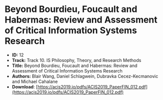 # Beyond Bourdieu, Foucault and Habermas: Review and Assessment of Critical Information Systems Research

- **ID:** 12
- **Track:** Track 10. IS Philosophy, Theory, and Research Methods
- **Title:** Beyond Bourdieu, Foucault and Habermas: Review and Assessment of Critical Information Systems Research
- **Authors:** Blair Wang, Daniel Schlagwein, Dubravka Cecez-Kecmanovic and Michael Cahalane
- **Download**: [https://acis2019.io/pdfs/ACIS2019_PaperFIN_012.pdf](https://acis2019.io/pdfs/ACIS2019_PaperFIN_012.pdf)